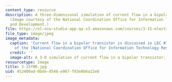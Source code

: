 ```yaml
---
content_type: resource
description: A three-dimensional simulation of current flow in a bipolar transistor.
  (Image courtesy of the National Coordination Office for Information Technology Research
  and Development.)
file: https://ol-ocw-studio-app-qa.s3.amazonaws.com/courses/3-15-electrical-optical-magnetic-materials-and-devices-fall-2006/452409ad0bded548e967f03e0b6a22e0_3-15f06.jpg
file_type: image/jpeg
image_metadata:
  caption: 'Current flow in a bipolar transistor is discussed in LEC #7. (Image courtesy
    of the [National Coordination Office for Information Technology Research and Development](http://www.nitrd.gov/).)'
  credit: ''
  image-alt: A 3-D simulation of current flow in a bipolar transistor.
resourcetype: Image
title: 3-15f06.jpg
uid: 452409ad-0bde-d548-e967-f03e0b6a22e0
---
```

